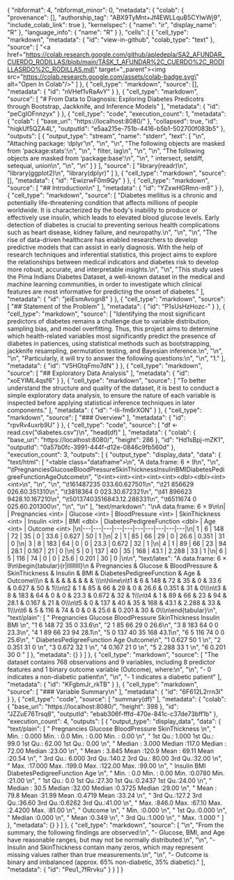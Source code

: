 {
  "nbformat": 4,
  "nbformat_minor": 0,
  "metadata": {
    "colab": {
      "provenance": [],
      "authorship_tag": "ABX9TyMnt+Jf4EWLLquB5CYlwWj9",
      "include_colab_link": true
    },
    "kernelspec": {
      "name": "ir",
      "display_name": "R"
    },
    "language_info": {
      "name": "R"
    }
  },
  "cells": [
    {
      "cell_type": "markdown",
      "metadata": {
        "id": "view-in-github",
        "colab_type": "text"
      },
      "source": [
        "<a href=\"https://colab.research.google.com/github/apledepla/SA2_AFUNDAR_CUERDO_RODILLAS/blob/main/TASK_1_AFUNDAR%2C_CUERDO%2C_RODILLASRDO%2C_RODILLAS.md\" target=\"_parent\"><img src=\"https://colab.research.google.com/assets/colab-badge.svg\" alt=\"Open In Colab\"/></a>"
      ]
    },
    {
      "cell_type": "markdown",
      "source": [],
      "metadata": {
        "id": "nVHef1vRaAvY"
      }
    },
    {
      "cell_type": "markdown",
      "source": [
        "# From Data to Diagnosis: Exploring Diabetes Predicotrs through Bootstrap, Jackknife, and Inference Models"
      ],
      "metadata": {
        "id": "peCgIOFnnzyx"
      }
    },
    {
      "cell_type": "code",
      "execution_count": 1,
      "metadata": {
        "colab": {
          "base_uri": "https://localhost:8080/"
        },
        "collapsed": true,
        "id": "hiqkUf5QZA4L",
        "outputId": "e5aa215e-751b-4416-b5b1-502700f083b5"
      },
      "outputs": [
        {
          "output_type": "stream",
          "name": "stderr",
          "text": [
            "\n",
            "Attaching package: ‘dplyr’\n",
            "\n",
            "\n",
            "The following objects are masked from ‘package:stats’:\n",
            "\n",
            "    filter, lag\n",
            "\n",
            "\n",
            "The following objects are masked from ‘package:base’:\n",
            "\n",
            "    intersect, setdiff, setequal, union\n",
            "\n",
            "\n"
          ]
        }
      ],
      "source": [
        "library(readr)\n",
        "library(ggplot2)\n",
        "library(dplyr)"
      ]
    },
    {
      "cell_type": "markdown",
      "source": [],
      "metadata": {
        "id": "EwizrwF0m9Qy"
      }
    },
    {
      "cell_type": "markdown",
      "source": [
        "## Introduction\n"
      ],
      "metadata": {
        "id": "YZxwHGRmn-m8"
      }
    },
    {
      "cell_type": "markdown",
      "source": [
        "Diabetes mellitus is a chronic and potentially life-threatening condition that affects millions of people worldwide. It is characterized by the body's inability to produce or effectively use insulin, which leads to elevated blood glucose levels. Early detection of diabetes is crucial to preventing serious health complications such as heart disease, kidney failure, and neuropathy.\n",
        "\n",
        "\n",
        "The rise of data-driven healthcare has enabled researchers to develop predictive models that can assist in early diagnosis. With the help of research techniques and inferential statistics, this project aims to explore the relationships between medical indicators and diabetes risk to develop more robust, accurate, and interpretable insights.\n",
        "\n",
        "This study uses the Pima Indians Diabetes Dataset, a well-known dataset in the medical and machine learning communities, in order to investigate which clinical features are most informative for predicting the onset of diabetes."
      ],
      "metadata": {
        "id": "jeiEsmAvogn8"
      }
    },
    {
      "cell_type": "markdown",
      "source": [
        "## Statement of the Problem"
      ],
      "metadata": {
        "id": "P1sUsHzHozc-"
      }
    },
    {
      "cell_type": "markdown",
      "source": [
        "Identifying the most significant predictors of diabetes remains a challenge due to variable distribution, sampling bias, and model overfitting. Thus, this project aims to determine which health-related variables most significantly predict the presence of diabetes in patiences, using statistical methods such as bootstrapping, jackknife resampling, permutation testing, and Bayesian inference.\n",
        "\n",
        "\n",
        "Particularly, it will try to answer the following questions:\n",
        "\n",
        "1."
      ],
      "metadata": {
        "id": "V5HGtqFmo7dN"
      }
    },
    {
      "cell_type": "markdown",
      "source": [
        "## Exploratory Data Analysis"
      ],
      "metadata": {
        "id": "xoEYlML4qsf6"
      }
    },
    {
      "cell_type": "markdown",
      "source": [
        "To better understand the structure and quality of the dataset, it is best to conduct a simple exploratory data analysis, to ensure  the nature of each variable is inspected before applying statistical inference techniques in later components."
      ],
      "metadata": {
        "id": "-IIi-fm6rXON"
      }
    },
    {
      "cell_type": "markdown",
      "source": [
        "### Overview"
      ],
      "metadata": {
        "id": "rpvRv4uxrb9U"
      }
    },
    {
      "cell_type": "code",
      "source": [
        "df <- read.csv(\"diabetes.csv\")\n",
        "head(df)"
      ],
      "metadata": {
        "colab": {
          "base_uri": "https://localhost:8080/",
          "height": 286
        },
        "id": "Hd1sBpj-mZK1",
        "outputId": "0a57b0fc-3991-444f-d12e-0846c9fb560d"
      },
      "execution_count": 3,
      "outputs": [
        {
          "output_type": "display_data",
          "data": {
            "text/html": [
              "<table class=\"dataframe\">\n",
              "<caption>A data.frame: 6 × 9</caption>\n",
              "<thead>\n",
              "\t<tr><th></th><th scope=col>Pregnancies</th><th scope=col>Glucose</th><th scope=col>BloodPressure</th><th scope=col>SkinThickness</th><th scope=col>Insulin</th><th scope=col>BMI</th><th scope=col>DiabetesPedigreeFunction</th><th scope=col>Age</th><th scope=col>Outcome</th></tr>\n",
              "\t<tr><th></th><th scope=col>&lt;int&gt;</th><th scope=col>&lt;int&gt;</th><th scope=col>&lt;int&gt;</th><th scope=col>&lt;int&gt;</th><th scope=col>&lt;int&gt;</th><th scope=col>&lt;dbl&gt;</th><th scope=col>&lt;dbl&gt;</th><th scope=col>&lt;int&gt;</th><th scope=col>&lt;int&gt;</th></tr>\n",
              "</thead>\n",
              "<tbody>\n",
              "\t<tr><th scope=row>1</th><td>6</td><td>148</td><td>72</td><td>35</td><td>  0</td><td>33.6</td><td>0.627</td><td>50</td><td>1</td></tr>\n",
              "\t<tr><th scope=row>2</th><td>1</td><td> 85</td><td>66</td><td>29</td><td>  0</td><td>26.6</td><td>0.351</td><td>31</td><td>0</td></tr>\n",
              "\t<tr><th scope=row>3</th><td>8</td><td>183</td><td>64</td><td> 0</td><td>  0</td><td>23.3</td><td>0.672</td><td>32</td><td>1</td></tr>\n",
              "\t<tr><th scope=row>4</th><td>1</td><td> 89</td><td>66</td><td>23</td><td> 94</td><td>28.1</td><td>0.167</td><td>21</td><td>0</td></tr>\n",
              "\t<tr><th scope=row>5</th><td>0</td><td>137</td><td>40</td><td>35</td><td>168</td><td>43.1</td><td>2.288</td><td>33</td><td>1</td></tr>\n",
              "\t<tr><th scope=row>6</th><td>5</td><td>116</td><td>74</td><td> 0</td><td>  0</td><td>25.6</td><td>0.201</td><td>30</td><td>0</td></tr>\n",
              "</tbody>\n",
              "</table>\n"
            ],
            "text/markdown": "\nA data.frame: 6 × 9\n\n| <!--/--> | Pregnancies &lt;int&gt; | Glucose &lt;int&gt; | BloodPressure &lt;int&gt; | SkinThickness &lt;int&gt; | Insulin &lt;int&gt; | BMI &lt;dbl&gt; | DiabetesPedigreeFunction &lt;dbl&gt; | Age &lt;int&gt; | Outcome &lt;int&gt; |\n|---|---|---|---|---|---|---|---|---|---|\n| 1 | 6 | 148 | 72 | 35 |   0 | 33.6 | 0.627 | 50 | 1 |\n| 2 | 1 |  85 | 66 | 29 |   0 | 26.6 | 0.351 | 31 | 0 |\n| 3 | 8 | 183 | 64 |  0 |   0 | 23.3 | 0.672 | 32 | 1 |\n| 4 | 1 |  89 | 66 | 23 |  94 | 28.1 | 0.167 | 21 | 0 |\n| 5 | 0 | 137 | 40 | 35 | 168 | 43.1 | 2.288 | 33 | 1 |\n| 6 | 5 | 116 | 74 |  0 |   0 | 25.6 | 0.201 | 30 | 0 |\n\n",
            "text/latex": "A data.frame: 6 × 9\n\\begin{tabular}{r|lllllllll}\n  & Pregnancies & Glucose & BloodPressure & SkinThickness & Insulin & BMI & DiabetesPedigreeFunction & Age & Outcome\\\\\n  & <int> & <int> & <int> & <int> & <int> & <dbl> & <dbl> & <int> & <int>\\\\\n\\hline\n\t1 & 6 & 148 & 72 & 35 &   0 & 33.6 & 0.627 & 50 & 1\\\\\n\t2 & 1 &  85 & 66 & 29 &   0 & 26.6 & 0.351 & 31 & 0\\\\\n\t3 & 8 & 183 & 64 &  0 &   0 & 23.3 & 0.672 & 32 & 1\\\\\n\t4 & 1 &  89 & 66 & 23 &  94 & 28.1 & 0.167 & 21 & 0\\\\\n\t5 & 0 & 137 & 40 & 35 & 168 & 43.1 & 2.288 & 33 & 1\\\\\n\t6 & 5 & 116 & 74 &  0 &   0 & 25.6 & 0.201 & 30 & 0\\\\\n\\end{tabular}\n",
            "text/plain": [
              "  Pregnancies Glucose BloodPressure SkinThickness Insulin BMI \n",
              "1 6           148     72            35              0     33.6\n",
              "2 1            85     66            29              0     26.6\n",
              "3 8           183     64             0              0     23.3\n",
              "4 1            89     66            23             94     28.1\n",
              "5 0           137     40            35            168     43.1\n",
              "6 5           116     74             0              0     25.6\n",
              "  DiabetesPedigreeFunction Age Outcome\n",
              "1 0.627                    50  1      \n",
              "2 0.351                    31  0      \n",
              "3 0.672                    32  1      \n",
              "4 0.167                    21  0      \n",
              "5 2.288                    33  1      \n",
              "6 0.201                    30  0      "
            ]
          },
          "metadata": {}
        }
      ]
    },
    {
      "cell_type": "markdown",
      "source": [
        "The dataset contains 768 observations and 9 variables, including 8 predictor features and 1 binary outcome variable (Outcome), where:\n",
        "\n",
        "- 0 indicates a non-diabetic patient\n",
        "\n",
        "- 1 indicates a diabetic patient"
      ],
      "metadata": {
        "id": "KFgbmJr_rkTB"
      }
    },
    {
      "cell_type": "markdown",
      "source": [
        "### Variable Summary\n"
      ],
      "metadata": {
        "id": "6F612L2rrn3l"
      }
    },
    {
      "cell_type": "code",
      "source": [
        "summary(df)"
      ],
      "metadata": {
        "colab": {
          "base_uri": "https://localhost:8080/",
          "height": 398
        },
        "id": "JZZuE76Trsq8",
        "outputId": "ebab306f-fffd-470e-841c-c37de73bff1b"
      },
      "execution_count": 4,
      "outputs": [
        {
          "output_type": "display_data",
          "data": {
            "text/plain": [
              "  Pregnancies        Glucose      BloodPressure    SkinThickness  \n",
              " Min.   : 0.000   Min.   :  0.0   Min.   :  0.00   Min.   : 0.00  \n",
              " 1st Qu.: 1.000   1st Qu.: 99.0   1st Qu.: 62.00   1st Qu.: 0.00  \n",
              " Median : 3.000   Median :117.0   Median : 72.00   Median :23.00  \n",
              " Mean   : 3.845   Mean   :120.9   Mean   : 69.11   Mean   :20.54  \n",
              " 3rd Qu.: 6.000   3rd Qu.:140.2   3rd Qu.: 80.00   3rd Qu.:32.00  \n",
              " Max.   :17.000   Max.   :199.0   Max.   :122.00   Max.   :99.00  \n",
              "    Insulin           BMI        DiabetesPedigreeFunction      Age       \n",
              " Min.   :  0.0   Min.   : 0.00   Min.   :0.0780           Min.   :21.00  \n",
              " 1st Qu.:  0.0   1st Qu.:27.30   1st Qu.:0.2437           1st Qu.:24.00  \n",
              " Median : 30.5   Median :32.00   Median :0.3725           Median :29.00  \n",
              " Mean   : 79.8   Mean   :31.99   Mean   :0.4719           Mean   :33.24  \n",
              " 3rd Qu.:127.2   3rd Qu.:36.60   3rd Qu.:0.6262           3rd Qu.:41.00  \n",
              " Max.   :846.0   Max.   :67.10   Max.   :2.4200           Max.   :81.00  \n",
              "    Outcome     \n",
              " Min.   :0.000  \n",
              " 1st Qu.:0.000  \n",
              " Median :0.000  \n",
              " Mean   :0.349  \n",
              " 3rd Qu.:1.000  \n",
              " Max.   :1.000  "
            ]
          },
          "metadata": {}
        }
      ]
    },
    {
      "cell_type": "markdown",
      "source": [
        "\n",
        "From the summary, the following findings are observed:\n",
        "- Glucose, BMI, and Age have reasonable ranges, but may not be normally distributed.\n",
        "\n",
        "- Insulin and SkinThickness contain many zeros, which may represent missing values rather than true measurements.\n",
        "\n",
        "- Outcome is binary and imbalanced (approx. 65% non-diabetic, 35% diabetic)."
      ],
      "metadata": {
        "id": "Peu1_7fRrvku"
      }
    }
  ]
}
